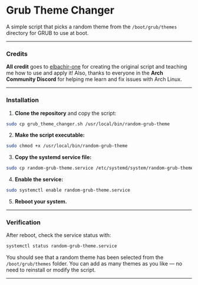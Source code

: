 # Grub Theme Changer

A simple script that picks a random theme from the `/boot/grub/themes` directory
for GRUB to use at boot.

---

### Credits

**All credit** goes to [elbachir-one](https://github.com/elbachir-one) for creating the original script and teaching me how to use and apply it!
Also, thanks to everyone in the **Arch Community Discord** for helping me learn and
fix issues with Arch Linux.

---

### Installation

1. **Clone the repository** and copy the script:
```sh
sudo cp grub_theme_changer.sh /usr/local/bin/random-grub-theme
```

2. **Make the script executable:**
```sh
sudo chmod +x /usr/local/bin/random-grub-theme
```

3. **Copy the systemd service file:**
```sh
sudo cp random-grub-theme.service /etc/systemd/system/random-grub-theme.service
```

4. **Enable the service:**
```sh
sudo systemctl enable random-grub-theme.service
```

5. **Reboot your system.**

---

### Verification

After reboot, check the service status with:
```sh
systemctl status random-grub-theme.service
```

You should see that a random theme has been selected from the `/boot/grub/themes` folder.
You can add as many themes as you like — no need to reinstall or modify the script.

---
